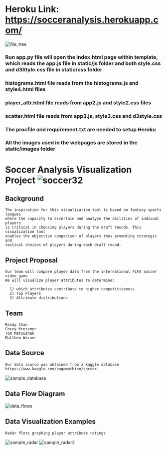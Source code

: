 # Heroku Link: https://socceranalysis.herokuapp.com/

![file_tree](https://user-images.githubusercontent.com/39446363/47671252-1389e800-db7d-11e8-8590-6bd13d3409a9.png)
### Run app.py file will open the index.html page within template, which reads the app.js file in static/js folder and both style.css and d3Style.css file in static/css folder
### histograms.html file reads from the histograms.js and style4.html files
### player_attr.html file reads from app2.js and style2.css files
### scatter.html file reads from app3.js, style3.css and d3style.css
### The procfile and requirement.txt are needed to setup Heroku
### All the images used in the webpages are stored in the static/images folder


# Soccer Analysis Visualization Project  ![soccer32](https://user-images.githubusercontent.com/39446363/47233177-833aee80-d397-11e8-83ce-7f565c170553.gif)


## Background
    The inspiration for this visualization tool is based on fantasy sports leagues 
    where the capacity to ascertain and analyze the abilities of indivual players 
    is critical in choosing players during the draft rounds. This visualization tool
    enables the objective comparison of players thus promoting strategic and 
    tactical choices of players during each draft round.
    


## Project Proposal

    Our team will compare player data from the international FIFA soccer video game
    We will visualize player attributes to determine:
  
      1) which attributes contribute to higher competitiveness
      2) Top Players
      3) Attribute distributions


## Team
    Randy Chan
    Corey Kretzmer
    Tom Matoushek
    Matthew Warner


## Data Source
    Our data source was obtained from a kaggle database
    https://www.kaggle.com/hugomathien/soccer

![sample_database](https://user-images.githubusercontent.com/37318055/47193979-213ca380-d31b-11e8-8ea3-ae3d52f15c9b.PNG)


  ## Data Flow Diagram

![data_flows](https://user-images.githubusercontent.com/39446363/47608168-3e463600-d9ef-11e8-9c0f-8fc5c34cde2c.png)


## Data Visualization Examples
    Radar Plots graphing player attribute ratings

![sample_radar](https://user-images.githubusercontent.com/37318055/47193980-213ca380-d31b-11e8-8681-a7d82e538595.PNG)
![sample_radar2](https://user-images.githubusercontent.com/37318055/47193981-213ca380-d31b-11e8-9782-a2c02c3b7431.PNG)
   
